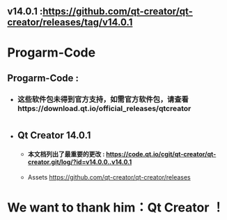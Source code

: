 ## v14.0.1 :https://github.com/qt-creator/qt-creator/releases/tag/v14.0.1
# Progarm-Code
## Progarm-Code :
 * ### 这些软件包未得到官方支持，如需官方软件包，请查看https://download.qt.io/official_releases/qtcreator
#
* ## Qt Creator 14.0.1
  * #### 本文档列出了最重要的更改 : https://code.qt.io/cgit/qt-creator/qt-creator.git/log/?id=v14.0.0..v14.0.1
  * Assets  https://github.com/qt-creator/qt-creator/releases

# We want to thank him：Qt Creator ！
